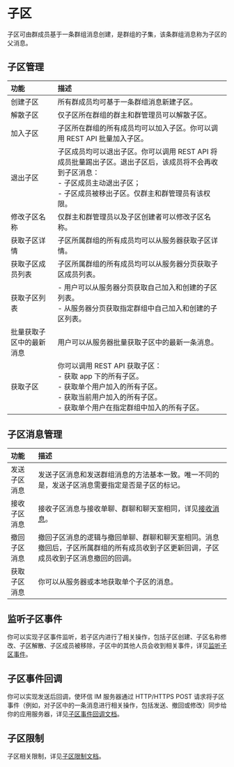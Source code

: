 # 子区

子区可由群成员基于一条群组消息创建，是群组的子集，该条群组消息称为子区的父消息。

## 子区管理

| 功能       | 描述   | 
| :--------- | :----- | 
| 创建子区       | 所有群成员均可基于一条群组消息新建子区。   | 
| 解散子区       | 仅子区所在群组的群主和群管理员可以解散子区。  | 
| 加入子区     | 子区所在群组的所有成员均可以加入子区。你可以调用 REST API 批量加入子区。  | 
| 退出子区     | 子区成员均可以退出子区。你可以调用 REST API 将成员批量踢出子区。退出子区后，该成员将不会再收到子区消息：<br/> - 子区成员主动退出子区；<br/> - 子区成员被移出子区。仅群主和群管理员有该权限。 | 
| 修改子区名称      | 仅群主和群管理员以及子区创建者可以修改子区名称。  | 
| 获取子区详情     | 子区所属群组的所有成员均可以从服务器获取子区详情。  | 
| 获取子区成员列表      | 子区所属群组的所有成员均可以从服务器分页获取子区成员列表。   | 
| 获取子区列表     | - 用户可以从服务器分页获取自己加入和创建的子区列表。 <br/> - 从服务器分页获取指定群组中自己加入和创建的子区列表。 | 
| 批量获取子区中的最新消息      | 用户可以从服务器批量获取子区中的最新一条消息。  | 
| 获取子区 | 你可以调用 REST API 获取子区： <br/> - 获取 app 下的所有子区。<br/> - 获取单个用户加入的所有子区。<br/> - 获取当前用户加入的所有子区。 <br/> - 获取单个用户在指定群组中加入的所有子区。|

## 子区消息管理

| 功能       | 描述   | 
| :--------- | :----- | 
| 发送子区消息  | 发送子区消息和发送群组消息的方法基本一致。唯一不同的是，发送子区消息需要指定是否是子区的标记。| 
| 接收子区消息      | 接收子区消息与接收单聊、群聊和聊天室相同，详见[接收消息](/document/android/message_send_receive.htm)。   | 
| 撤回子区消息      | 撤回子区消息的逻辑与撤回单聊、群聊和聊天室相同。消息撤回后，子区所属群组的所有成员收到子区更新回调，子区成员收到子区消息撤回的回调。 | 
| 获取子区消息      | 你可以从服务器或本地获取单个子区的消息。  | 

## 监听子区事件

你可以实现子区事件监听，若子区内进行了相关操作，包括子区创建、子区名称修改、子区解散、子区成员被移除，子区中的其他人员会收到相关事件，详见[监听子区事件](/document/android/thread.html#监听子区事件)。

## 子区事件回调

你可以实现发送后回调，使环信 IM 服务器通过 HTTP/HTTPS POST 请求将子区事件（例如，对子区中的一条消息进行相关操作，包括发送、撤回或修改）同步给你的应用服务器，详见[子区事件回调文档](/document/server-side/callback_thread.html)。

## 子区限制

子区相关限制，详见[子区限制文档](/product/limitation.html#子区)。